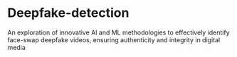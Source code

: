 # Deepfake-detection
An exploration of innovative Al and ML methodologies to  effectively identify face-swap deepfake videos, ensuring  authenticity and integrity in digital media

